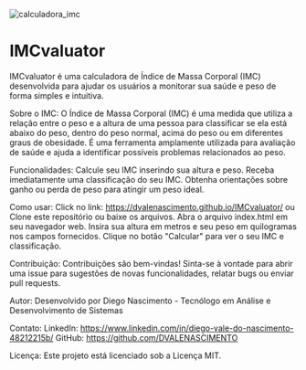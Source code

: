 
![calculadora_imc](https://github.com/DVALENASCIMENTO/IMCvaluator/assets/105137007/bfaee196-d8d5-417c-885e-11ee2d1f027b)

# IMCvaluator
IMCvaluator é uma calculadora de Índice de Massa Corporal (IMC) desenvolvida para ajudar os usuários a monitorar sua saúde e peso de forma simples e intuitiva.

Sobre o IMC:
O Índice de Massa Corporal (IMC) é uma medida que utiliza a relação entre o peso e a altura de uma pessoa para classificar se ela está abaixo do peso, dentro do peso normal, acima do peso ou em diferentes graus de obesidade. É uma ferramenta amplamente utilizada para avaliação de saúde e ajuda a identificar possíveis problemas relacionados ao peso.

Funcionalidades:
Calcule seu IMC inserindo sua altura e peso.
Receba imediatamente uma classificação do seu IMC.
Obtenha orientações sobre ganho ou perda de peso para atingir um peso ideal.

Como usar:
Click no link: https://dvalenascimento.github.io/IMCvaluator/
ou
Clone este repositório ou baixe os arquivos.
Abra o arquivo index.html em seu navegador web.
Insira sua altura em metros e seu peso em quilogramas nos campos fornecidos.
Clique no botão "Calcular" para ver o seu IMC e classificação.

Contribuição:
Contribuições são bem-vindas! Sinta-se à vontade para abrir uma issue para sugestões de novas funcionalidades, relatar bugs ou enviar pull requests.

Autor:
Desenvolvido por Diego Nascimento - Tecnólogo em Análise e Desenvolvimento de Sistemas

Contato:
LinkedIn: https://www.linkedin.com/in/diego-vale-do-nascimento-48212215b/
GitHub: https://github.com/DVALENASCIMENTO

Licença:
Este projeto está licenciado sob a Licença MIT.
